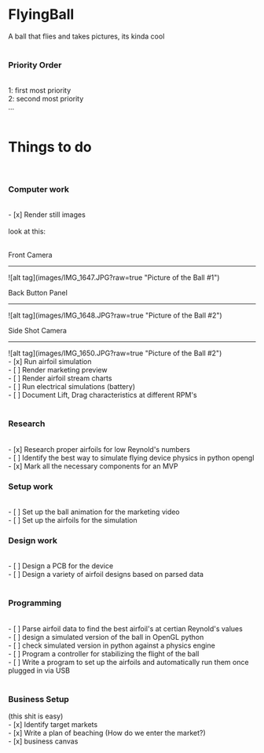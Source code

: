 # FlyingBall
A ball that flies and takes pictures, its kinda cool<br/>
<br/>
<h3>Priority Order</h3><br/>
1: first most priority <br/>
2: second most priority<br/>
...<br/>
<br/>
<h1>Things to do</h1>
<br/>
<h3>Computer work</h3><br/>
- [x] Render still images<br/>
<br/>
look at this:<br/>
<br/>
<p>Front Camera</p>
<hr></hr>
![alt tag](images/IMG_1647.JPG?raw=true "Picture of the Ball #1")
<p>Back Button Panel</p>
<hr></hr>
![alt tag](images/IMG_1648.JPG?raw=true "Picture of the Ball #2")
<p>Side Shot Camera</p>
<hr></hr>
![alt tag](images/IMG_1650.JPG?raw=true "Picture of the Ball #2")
<br/>
- [x] Run airfoil simulation <br/>
- [ ] Render marketing preview<br/>
- [ ] Render airfoil stream charts<br/>
- [ ] Run electrical simulations (battery)<br/>
- [ ] Document Lift, Drag characteristics at different RPM's<br/>
<br/>
<h3>Research</h3><br/>
- [x] Research proper airfoils for low Reynold's numbers<br/>
- [ ] Identify the best way to simulate flying device physics in python opengl<br/>
- [x] Mark all the necessary components for an MVP<br/>
<h3>Setup work</h3><br/>
- [ ] Set up the ball animation for the marketing video<br/>
- [ ] Set up the airfoils for the simulation
<br/>
<h3>Design work</h3><br/>
- [ ] Design a PCB for the device<br/>
- [ ] Design a variety of airfoil designs based on parsed data<br/>
<br/>
<h3>Programming</h3><br/>
- [ ] Parse airfoil data to find the best airfoil's at certian Reynold's values<br/>
- [ ] design a simulated version of the ball in OpenGL python<br/>
- [ ] check simulated version in python against a physics engine<br/>
- [ ] Program a controller for stabilizing the flight of the ball<br/>
- [ ] Write a program to set up the airfoils and automatically run them once plugged in via USB<br/>
<br/>
<h3>Business Setup</h3>
(this shit is easy)
<br/>
- [x] Identify target markets<br/>
- [x] Write a plan of beaching (How do we enter the market?)<br/>
- [x] business canvas<br/>
<br/>

